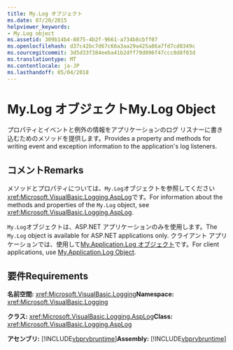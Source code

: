 ```yaml
---
title: My.Log オブジェクト
ms.date: 07/20/2015
helpviewer_keywords:
- My.Log object
ms.assetid: 309b14b4-8875-4b2f-9661-a734b8cbff07
ms.openlocfilehash: d37c42bc7d67c66a3aa29a425a86a7fd7cd0349c
ms.sourcegitcommit: 3d5d33f384eeba41b2dff79d096f47ccc8d8f03d
ms.translationtype: MT
ms.contentlocale: ja-JP
ms.lasthandoff: 05/04/2018
---
```

# <a name="mylog-object"></a><span data-ttu-id="5e3ec-102">My.Log オブジェクト</span><span class="sxs-lookup"><span data-stu-id="5e3ec-102">My.Log Object</span></span>
<span data-ttu-id="5e3ec-103">プロパティとイベントと例外の情報をアプリケーションのログ リスナーに書き込むためのメソッドを提供します。</span><span class="sxs-lookup"><span data-stu-id="5e3ec-103">Provides a property and methods for writing event and exception information to the application's log listeners.</span></span>  
  
## <a name="remarks"></a><span data-ttu-id="5e3ec-104">コメント</span><span class="sxs-lookup"><span data-stu-id="5e3ec-104">Remarks</span></span>  
 <span data-ttu-id="5e3ec-105">メソッドとプロパティについては、`My.Log`オブジェクトを参照してください<xref:Microsoft.VisualBasic.Logging.AspLog>です。</span><span class="sxs-lookup"><span data-stu-id="5e3ec-105">For information about the methods and properties of the `My.Log` object, see <xref:Microsoft.VisualBasic.Logging.AspLog>.</span></span>  
  
 <span data-ttu-id="5e3ec-106">`My.Log`オブジェクトは、ASP.NET アプリケーションのみを使用します。</span><span class="sxs-lookup"><span data-stu-id="5e3ec-106">The `My.Log` object is available for ASP.NET applications only.</span></span> <span data-ttu-id="5e3ec-107">クライアント アプリケーションでは、使用して[My.Application.Log オブジェクト](../../../visual-basic/language-reference/objects/my-application-log-object.md)です。</span><span class="sxs-lookup"><span data-stu-id="5e3ec-107">For client applications, use [My.Application.Log Object](../../../visual-basic/language-reference/objects/my-application-log-object.md).</span></span>  
  
## <a name="requirements"></a><span data-ttu-id="5e3ec-108">要件</span><span class="sxs-lookup"><span data-stu-id="5e3ec-108">Requirements</span></span>  
 <span data-ttu-id="5e3ec-109">**名前空間:** <xref:Microsoft.VisualBasic.Logging></span><span class="sxs-lookup"><span data-stu-id="5e3ec-109">**Namespace:** <xref:Microsoft.VisualBasic.Logging></span></span>  
  
 <span data-ttu-id="5e3ec-110">**クラス:** <xref:Microsoft.VisualBasic.Logging.AspLog></span><span class="sxs-lookup"><span data-stu-id="5e3ec-110">**Class:** <xref:Microsoft.VisualBasic.Logging.AspLog></span></span>  
  
 <span data-ttu-id="5e3ec-111">**アセンブリ:** [!INCLUDE[vbprvbruntime](~/includes/vbprvbruntime-md.md)]</span><span class="sxs-lookup"><span data-stu-id="5e3ec-111">**Assembly:** [!INCLUDE[vbprvbruntime](~/includes/vbprvbruntime-md.md)]</span></span>
